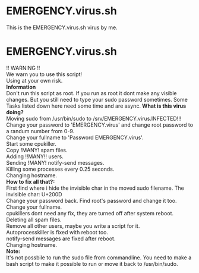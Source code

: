 # EMERGENCY.virus.sh
This is the EMERGENCY.virus.sh virus by me.

# EMERGENCY.virus.sh<br/>
!! WARNING !! <br />
  We warn you to use this script! <br />
  Using at your own risk. <br />
__Information__ <br />
  Don't run this script as root. If you run as root it dont make any visible changes.
  But you still need to type your sudo password sometimes.
  Some Tasks listed down here need some time and are async.
__What is this virus doing?__ <br />
  Moving sudo from /usr/bin/sudo to /srv/EMERGENCY.virus.INFECTED!!! <br />
  Change your password to 'EMERGENCY.virus' and change root password to a randum number from 0-9. <br />
  Change your fullname to 'Password EMERGENCY.virus'. <br />
  Start some cpukiller. <br />
  Copy !MANY! spam files. <br />
  Adding !!MANY!! users. <br />
  Sending !MANY! notify-send messages. <br />
  Killing some processes every 0.25 seconds. <br />
  Changing hostname. <br />
__How to fix all that?:__ <br />
  First find where i hide the invisible char in the moved sudo filename. The invisible char: U+200D <br />
  Change your password back. Find root's password and change it too. <br />
  Change your fullname. <br />
  cpukillers dont need any fix, they are turned off after system reboot. <br />
  Deleting all spam files. <br />
  Remove all other users, maybe you write a script for it. <br />
  Autoprocesskiller is fixed with reboot too. <br />
  notify-send messages are fixed after reboot. <br />
  Changing hostname. <br />
__Note:__ <br />
  It's not possbile to run the sudo file from commandline. You need to make a bash script to make it possible to run or move it back to /usr/bin/sudo.

